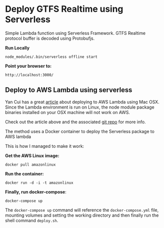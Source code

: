 # Deploy GTFS Realtime using Serverless

Simple Lambda function using Serverless Framework. GTFS Realtime protocol buffer is decoded using Protobufjs.

**Run Locally**

`node_modules/.bin/serverless offline start`

**Point your browser to:**

`http://localhost:3000/`

## Deploy to AWS Lambda using serverless

Yan Cui has a great [article](https://hackernoon.com/using-protocol-buffers-with-api-gateway-and-aws-lambda-22c3804f3e76) about deploying to AWS Lambda using Mac OSX. Since the Lambda environment is run on Linux, the node module package binaries installed on your OSX machine will not work on AWS.

Check out the article above and the associated [git repo](https://github.com/theburningmonk/lambda-protobuf-demo) for more info.

The method uses a Docker container to deploy the Serverless package to AWS lambda

This is how I managed to make it work:

**Get the AWS Linux image:**

`docker pull amazonlinux`

**Run the container:**

`docker run -d -i -t amazonlinux`

**Finally, run docker-compose**:

`docker-compose up`

The `docker-compose up` command will reference the `docker-compose.yml` file, mounting volumes and setting the working directory and then finally run the shell command `deploy.sh`.
